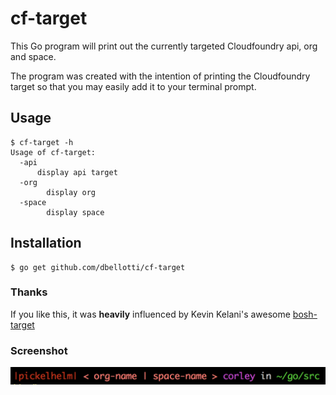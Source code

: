 # cf-target
This Go program will print out the currently targeted Cloudfoundry api, org and space.

The program was created with the intention of printing the Cloudfoundry target so that you may easily add
it to your terminal prompt.

## Usage
```
$ cf-target -h
Usage of cf-target:
  -api
      display api target
  -org
    	display org
  -space
    	display space
```

## Installation
```
$ go get github.com/dbellotti/cf-target
```

### Thanks
If you like this, it was __heavily__ influenced by Kevin Kelani's awesome [bosh-target](https://github.com/kkallday/bosh-target)

### Screenshot
![cf-target in action](https://raw.githubusercontent.com/dbellotti/cf-target/master/screenshot.png)
